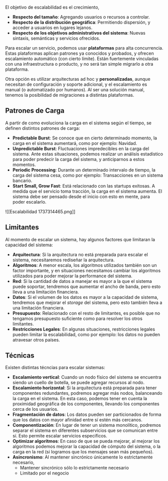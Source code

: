 El objetivo de escalabilidad es el crecimiento,

- **Respecto del tamaño**: Agregando usuarios o recursos a controlar.
- **Respecto de la distribución geográfica**: Permitiendo dispersión, y acceder a usuarios en lugares lejanos.
- **Respecto de los objetivos administrativos del sistema**: Nuevas sintaxis, semánticas y servicios ofrecidos.

Para escalar un servicio, podemos usar **plataformas** para alta concurrencia. Estas plataformas aplican patrones ya conocidos y probados, y ofrecen escalamiento automático (con cierto límite). Están fuertemente vinculadas con una infraestructura o producto, y no será tan simple migrarlo a otra plataforma.

Otra opción es utilizar arquitecturas ad hoc y **personalizadas**, aunque necesitan de configuración y soporte adicional, y el escalamiento es manual (o automatizado por humanos). Al ser una solución manual, tenemos la posibilidad de migraciones a distintas plataformas.

## Patrones de Carga

A partir de como evoluciona la carga en el sistema según el tiempo, se definen distintos patrones de carga:

- **Predictable Burst**: Se conoce que en cierto determinado momento, la carga en el sistema aumentará, como por ejemplo: Navidad.
- **Unpredictable Burst**: Fluctuaciones impredecibles en la carga del sistema. Ante estas situaciones, podemos realizar un análisis estadístico para poder predecir la carga del sistema, y anticiparnos a estos momentos.
- **Periodic Processing**: Durante un determinado intervalo de tiempo, la carga del sistema cesa, como por ejemplo: Transacciones en un sistema bancario.
- **Start Small, Grow Fast**: Está relacionado con las startups exitosas. A medida que el servicio toma tracción, la carga en el sistema aumenta. El sistema debe ser pensado desde el inicio con esto en mente, para poder escalarlo.

![[Escalabilidad 1737314465.png]]

## Limitantes

Al momento de escalar un sistema, hay algunos factores que limitaran la capacidad del sistema:

- **Arquitectura**: Si la arquitectura no está preparada para escalar el sistema, necesitaremos rediseñar la arquitectura.
- **Algoritmos**: A menor escala, los algoritmos utilizados también son un factor importante, y en situaciones necesitamos cambiar los algoritmos utilizados para poder mejorar la performance del sistema.
- **Red**: Si la cantidad de datos a manejar es mayor a la que el sistema puede soportar, tendremos que aumentar el ancho de banda, pero esto lleva a una limitación financiera.
- **Datos**: Si el volumen de los datos es mayor a la capacidad de sistema, tendremos que mejorar el *storage* del sistema, pero esto también lleva a una limitación financiera.
- **Presupuesto**: Relacionado con el resto de limitantes, es posible que no tengamos presupuesto suficiente como para resolver los otros limitantes.
- **Restricciones Legales**: En algunas situaciones, restricciones legales pueden limitar la escalabilidad, como por ejemplo: los datos no pueden atravesar otros países.

## Técnicas

Existen distintas técncias para escalar sistemas:

- **Escalamiento vertical**: Cuando un nodo físico del sistema se encuentra siendo un cuello de botella, se puede agregar recursos al nodo.
- **Escalamiento horizontal**: Si la arquitectura está preparada para tener componentes redundantes, podremos agregar más nodos, balanceando la carga en el sistema. En esta caso, podemos tener en cuenta la proximidad geográfica de los componentes, llevando los componentes cerca de los usuarios.
- **Fragmentación de datos**: Los datos pueden ser particionados de forma que los datos con mayor afinidad entre sí estén más cercanos.
- **Componentización**: En lugar de tener un sistema monolítico, podremos separar el sistema en diferentes subservicios que se comunican entre sí. Esto permite escalar servicios especificos.
- **Optimizar algoritmos**: En caso de que se pueda mejorar, al mejorar los algoritmos podemos mejorar la capacidad de cómputo del sistema, o la carga en la red (si logramos que los mensajes sean más pequeños).
- **Asincronismo**: Al mantener sincrónico únicamente lo estrictamente necesario,
	- Mantener sincrónico sólo lo estrictamente necesario
	- Limitado por el negocio
